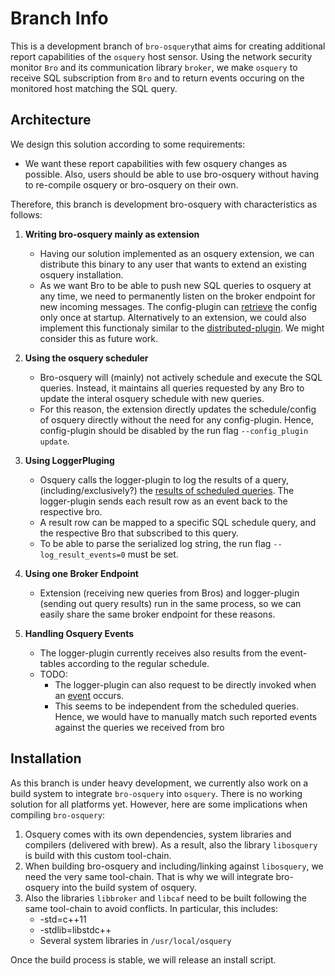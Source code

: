 # Branch Info #
This is a development branch of `bro-osquery`that aims for creating additional report capabilities of the `osquery` host sensor. Using the network security monitor `Bro` and its communication library `broker`, we make `osquery` to receive SQL subscription from `Bro` and to return events occuring on the monitored host matching the SQL query.

## Architecture ##
We design this solution according to some requirements:

* We want these report capabilities with few osquery changes as possible. Also, users should be able to use bro-osquery without having to re-compile osquery or bro-osquery on their own.

Therefore, this branch is development bro-osquery with characteristics as follows:

1. **Writing bro-osquery mainly as extension**
    * Having our solution implemented as an osquery extension, we can distribute this binary to any user that wants to extend an existing osquery installation.
    * As we want Bro to be able to push new SQL queries to osquery at any time, we need to permanently listen on the broker endpoint for new incoming messages. The config-plugin can [retrieve](https://github.com/facebook/osquery/blob/master/include/osquery/config.h#L368) the config only once at startup. Alternatively to an extension, we could also implement this functionaly similar to the [distributed-plugin](https://github.com/facebook/osquery/blob/master/osquery/main/posix/daemon.cpp#L36). We might consider this as future work.
   
2. **Using the osquery scheduler**
    * Bro-osquery will (mainly) not actively schedule and execute the SQL queries. Instead, it maintains all queries requested by any Bro to update the interal osquery schedule with new queries.
    * For this reason, the extension directly updates the schedule/config of osquery directly without the need for any config-plugin. Hence, config-plugin should be disabled by the run flag `--config_plugin update`.
   
3. **Using LoggerPluging**
    * Osquery calls the logger-plugin to log the results of a query, (including/exclusively?) the [results of scheduled queries](https://github.com/facebook/osquery/blob/master/osquery/dispatcher/scheduler.cpp#L79). The logger-plugin sends each result row as an event back to the respective bro.
    * A result row can be mapped to a specific SQL schedule query, and the respective Bro that subscribed to this query.
    * To be able to parse the serialized log string, the run flag `--log_result_events=0` must be set.
 
4. **Using one Broker Endpoint**
     * Extension (receiving new queries from Bros) and logger-plugin (sending out query results) run in the same process, so we can easily share the same broker endpoint for these reasons.
     
5. **Handling Osquery Events**
    * The logger-plugin currently receives also results from the event-tables according to the regular schedule.
    * TODO: 
        * The logger-plugin can also request to be directly invoked when an [event](https://github.com/facebook/osquery/blob/master/osquery/logger/logger.cpp#L421) occurs.
        * This seems to be independent from the scheduled queries. Hence, we would have to manually match such reported events against the queries we received from bro

 
## Installation ##
 As this branch is under heavy development, we currently also work on a build system to integrate `bro-osquery` into `osquery`. There is no working solution for all platforms yet. However, here are some implications when compiling `bro-osquery`:
 
 1. Osquery comes with its own dependencies, system libraries and compilers (delivered with brew). As a result, also the library `libosquery` is build with this custom tool-chain.
 2. When building bro-osquery and including/linking against `libosquery`, we need the very same tool-chain. That is why we will integrate bro-osquery into the build system of osquery.
 3. Also the libraries `libbroker` and `libcaf` need to be built following the same tool-chain to avoid conflicts. In particular, this includes:
     * -std=c++11
     * -stdlib=libstdc++
     * Several system libraries in `/usr/local/osquery`
     
Once the build process is stable, we will release an install script.
